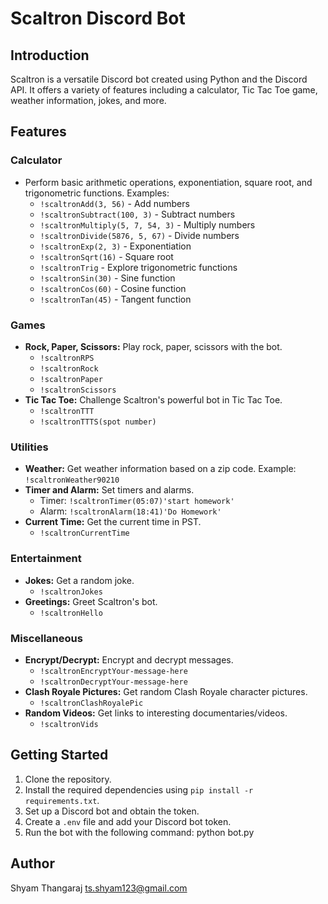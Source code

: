 # Scaltron Discord Bot

## Introduction

Scaltron is a versatile Discord bot created using Python and the Discord API. It offers a variety of features including a calculator, Tic Tac Toe game, weather information, jokes, and more.

## Features

### Calculator
- Perform basic arithmetic operations, exponentiation, square root, and trigonometric functions.
  Examples:
  - `!scaltronAdd(3, 56)` - Add numbers
  - `!scaltronSubtract(100, 3)` - Subtract numbers
  - `!scaltronMultiply(5, 7, 54, 3)` - Multiply numbers
  - `!scaltronDivide(5876, 5, 67)` - Divide numbers
  - `!scaltronExp(2, 3)` - Exponentiation
  - `!scaltronSqrt(16)` - Square root
  - `!scaltronTrig` - Explore trigonometric functions
  - `!scaltronSin(30)` - Sine function
  - `!scaltronCos(60)` - Cosine function
  - `!scaltronTan(45)` - Tangent function

### Games
- **Rock, Paper, Scissors:** Play rock, paper, scissors with the bot.
  - `!scaltronRPS`
  - `!scaltronRock`
  - `!scaltronPaper`
  - `!scaltronScissors`
- **Tic Tac Toe:** Challenge Scaltron's powerful bot in Tic Tac Toe.
  - `!scaltronTTT`
  - `!scaltronTTTS(spot number)`

### Utilities
- **Weather:** Get weather information based on a zip code.
  Example: `!scaltronWeather90210`
- **Timer and Alarm:** Set timers and alarms.
  - Timer: `!scaltronTimer(05:07)'start homework'`
  - Alarm: `!scaltronAlarm(18:41)'Do Homework'`
- **Current Time:** Get the current time in PST.
  - `!scaltronCurrentTime`

### Entertainment
- **Jokes:** Get a random joke.
  - `!scaltronJokes`
- **Greetings:** Greet Scaltron's bot.
  - `!scaltronHello`

### Miscellaneous
- **Encrypt/Decrypt:** Encrypt and decrypt messages.
  - `!scaltronEncryptYour-message-here`
  - `!scaltronDecryptYour-message-here`
- **Clash Royale Pictures:** Get random Clash Royale character pictures.
  - `!scaltronClashRoyalePic`
- **Random Videos:** Get links to interesting documentaries/videos.
  - `!scaltronVids`

## Getting Started

1. Clone the repository.
2. Install the required dependencies using `pip install -r requirements.txt`.
3. Set up a Discord bot and obtain the token.
4. Create a `.env` file and add your Discord bot token.
5. Run the bot with the following command: python bot.py

## Author 

Shyam Thangaraj <ts.shyam123@gmail.com>
